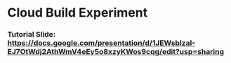# Cloud Build Experiment
### Tutorial Slide: https://docs.google.com/presentation/d/1JEWsblzaI-EJ7OtWdj2AthWmV4eEy5o8xzyKWos9cqg/edit?usp=sharing
